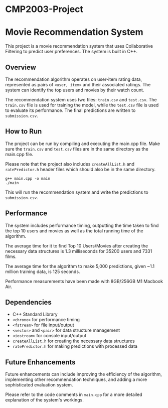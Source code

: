 # CMP2003-Project
# Movie Recommendation System

This project is a movie recommendation system that uses Collaborative Filtering to predict user preferences. The system is built in C++.

## Overview

The recommendation algorithm operates on user-item rating data, represented as pairs of `<user, item>` and their associated ratings. The system can identify the top users and movies by their watch count.

The recommendation system uses two files: `train.csv` and `test.csv`. The `train.csv` file is used for training the model, while the `test.csv` file is used to evaluate its performance. The final predictions are written to `submission.csv`.

## How to Run

The project can be run by compiling and executing the main.cpp file. Make sure the `train.csv` and `test.csv` files are in the same directory as the main.cpp file.

Please note that the project also includes `createAllList.h` and `ratePredictor.h` header files which should also be in the same directory.

```
g++ main.cpp -o main
./main
```

This will run the recommendation system and write the predictions to `submission.csv`.

## Performance

The system includes performance timing, outputting the time taken to find the top 10 users and movies as well as the total running time of the algorithm.

The average time for it to find Top 10 Users/Movies after creating the necessary data structures is 1.3 milliseconds for 35200 users and 7331 films.

The average time for the algorithm to make 5,000 predictions, given ~1.1 million training data, is 125 seconds.

Performance measurements have been made with 8GB/256GB M1 Macbook Air.

## Dependencies

- C++ Standard Library
- `<chrono>` for performance timing
- `<fstream>` for file input/output
- `<vector>` and `<pair>` for data structure management
- `<iostream>` for console input/output
- `createAllList.h` for creating the necessary data structures
- `ratePredictor.h` for making predictions with processed data

## Future Enhancements

Future enhancements can include improving the efficiency of the algorithm, implementing other recommendation techniques, and adding a more sophisticated evaluation system.

Please refer to the code comments in `main.cpp` for a more detailed explanation of the system's workings.
